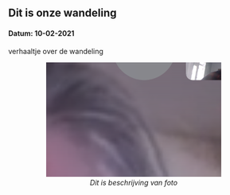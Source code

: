 ## Dit is onze wandeling

#### Datum: 10-02-2021

verhaaltje over de wandeling

<p align="center"><img src="WandelingFeb/foto.png" alt="Fig1" width="70%"/><br>
<em>Dit is beschrijving van foto</em><br><br><br></p>

